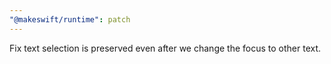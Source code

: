 ```yaml
---
"@makeswift/runtime": patch
---
```


Fix text selection is preserved even after we change the focus to other text.
